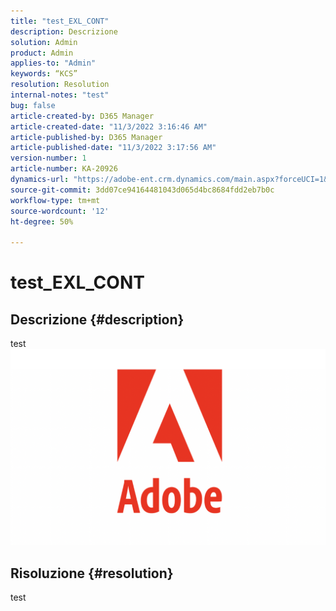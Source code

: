 ```yaml
---
title: "test_EXL_CONT"
description: Descrizione
solution: Admin
product: Admin
applies-to: "Admin"
keywords: “KCS”
resolution: Resolution
internal-notes: "test"
bug: false
article-created-by: D365 Manager
article-created-date: "11/3/2022 3:16:46 AM"
article-published-by: D365 Manager
article-published-date: "11/3/2022 3:17:56 AM"
version-number: 1
article-number: KA-20926
dynamics-url: "https://adobe-ent.crm.dynamics.com/main.aspx?forceUCI=1&pagetype=entityrecord&etn=knowledgearticle&id=92d2a9f1-255b-ed11-9561-6045bd0063aa"
source-git-commit: 3dd07ce94164481043d065d4bc8684fdd2eb7b0c
workflow-type: tm+mt
source-wordcount: '12'
ht-degree: 50%

---
```


# test_EXL_CONT

## Descrizione {#description}

test![](assets/___319f8b14-265b-ed11-9561-6045bd0063aa___.png)

## Risoluzione {#resolution}


test
